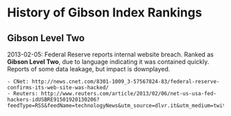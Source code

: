 History of Gibson Index Rankings
================================

Gibson Level Two
----------------

2013-02-05: Federal Reserve reports internal website breach. Ranked as **Gibson Level Two**, due to language indicating it was contained quickly. Reports of some data leakage, but impact is downplayed.

    - CNet: http://news.cnet.com/8301-1009_3-57567824-83/federal-reserve-confirms-its-web-site-was-hacked/
    - Reuters: http://www.reuters.com/article/2013/02/06/net-us-usa-fed-hackers-idUSBRE91501920130206?feedType=RSS&feedName=technologyNews&utm_source=dlvr.it&utm_medium=twitter&dlvrit=56505
